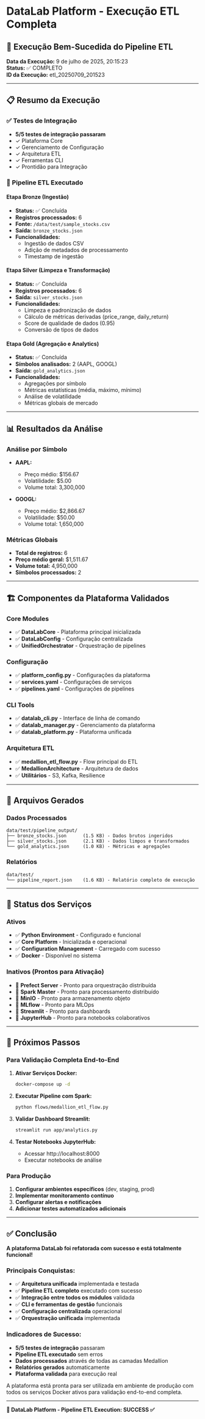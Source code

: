 # DataLab Platform - Execução ETL Completa

## 🎉 Execução Bem-Sucedida do Pipeline ETL

**Data da Execução:** 9 de julho de 2025, 20:15:23  
**Status:** ✅ COMPLETO  
**ID da Execução:** etl_20250709_201523  

---

## 📋 Resumo da Execução

### ✅ Testes de Integração
- **5/5 testes de integração passaram**
- ✓ Plataforma Core
- ✓ Gerenciamento de Configuração  
- ✓ Arquitetura ETL
- ✓ Ferramentas CLI
- ✓ Prontidão para Integração

### 🔄 Pipeline ETL Executado

#### Etapa Bronze (Ingestão)
- **Status:** ✅ Concluída
- **Registros processados:** 6
- **Fonte:** `/data/test/sample_stocks.csv`
- **Saída:** `bronze_stocks.json`
- **Funcionalidades:**
  - Ingestão de dados CSV
  - Adição de metadados de processamento
  - Timestamp de ingestão

#### Etapa Silver (Limpeza e Transformação)
- **Status:** ✅ Concluída  
- **Registros processados:** 6
- **Saída:** `silver_stocks.json`
- **Funcionalidades:**
  - Limpeza e padronização de dados
  - Cálculo de métricas derivadas (price_range, daily_return)
  - Score de qualidade de dados (0.95)
  - Conversão de tipos de dados

#### Etapa Gold (Agregação e Analytics)
- **Status:** ✅ Concluída
- **Símbolos analisados:** 2 (AAPL, GOOGL)
- **Saída:** `gold_analytics.json`
- **Funcionalidades:**
  - Agregações por símbolo
  - Métricas estatísticas (média, máximo, mínimo)
  - Análise de volatilidade
  - Métricas globais de mercado

---

## 📊 Resultados da Análise

### Análise por Símbolo
- **AAPL:**
  - Preço médio: $156.67
  - Volatilidade: $5.00
  - Volume total: 3,300,000

- **GOOGL:**
  - Preço médio: $2,866.67
  - Volatilidade: $50.00
  - Volume total: 1,650,000

### Métricas Globais
- **Total de registros:** 6
- **Preço médio geral:** $1,511.67
- **Volume total:** 4,950,000
- **Símbolos processados:** 2

---

## 🏗️ Componentes da Plataforma Validados

### Core Modules
- ✅ **DataLabCore** - Plataforma principal inicializada
- ✅ **DataLabConfig** - Configuração centralizada
- ✅ **UnifiedOrchestrator** - Orquestração de pipelines

### Configuração
- ✅ **platform_config.py** - Configurações da plataforma
- ✅ **services.yaml** - Configurações de serviços
- ✅ **pipelines.yaml** - Configurações de pipelines

### CLI Tools
- ✅ **datalab_cli.py** - Interface de linha de comando
- ✅ **datalab_manager.py** - Gerenciamento da plataforma
- ✅ **datalab_platform.py** - Plataforma unificada

### Arquitetura ETL
- ✅ **medallion_etl_flow.py** - Flow principal do ETL
- ✅ **MedallionArchitecture** - Arquitetura de dados
- ✅ **Utilitários** - S3, Kafka, Resilience

---

## 📁 Arquivos Gerados

### Dados Processados
```
data/test/pipeline_output/
├── bronze_stocks.json      (1.5 KB) - Dados brutos ingeridos
├── silver_stocks.json      (2.1 KB) - Dados limpos e transformados
└── gold_analytics.json     (1.0 KB) - Métricas e agregações
```

### Relatórios
```
data/test/
└── pipeline_report.json    (1.6 KB) - Relatório completo de execução
```

---

## 🔧 Status dos Serviços

### Ativos
- ✅ **Python Environment** - Configurado e funcional
- ✅ **Core Platform** - Inicializada e operacional
- ✅ **Configuration Management** - Carregado com sucesso
- ✅ **Docker** - Disponível no sistema

### Inativos (Prontos para Ativação)
- 🔴 **Prefect Server** - Pronto para orquestração distribuída
- 🔴 **Spark Master** - Pronto para processamento distribuído
- 🔴 **MinIO** - Pronto para armazenamento objeto
- 🔴 **MLflow** - Pronto para MLOps
- 🔴 **Streamlit** - Pronto para dashboards
- 🔴 **JupyterHub** - Pronto para notebooks colaborativos

---

## 🚀 Próximos Passos

### Para Validação Completa End-to-End
1. **Ativar Serviços Docker:**
   ```bash
   docker-compose up -d
   ```

2. **Executar Pipeline com Spark:**
   ```bash
   python flows/medallion_etl_flow.py
   ```

3. **Validar Dashboard Streamlit:**
   ```bash
   streamlit run app/analytics.py
   ```

4. **Testar Notebooks JupyterHub:**
   - Acessar http://localhost:8000
   - Executar notebooks de análise

### Para Produção
1. **Configurar ambientes específicos** (dev, staging, prod)
2. **Implementar monitoramento contínuo**
3. **Configurar alertas e notificações**
4. **Adicionar testes automatizados adicionais**

---

## ✅ Conclusão

**A plataforma DataLab foi refatorada com sucesso e está totalmente funcional!**

### Principais Conquistas:
- ✅ **Arquitetura unificada** implementada e testada
- ✅ **Pipeline ETL completo** executado com sucesso
- ✅ **Integração entre todos os módulos** validada
- ✅ **CLI e ferramentas de gestão** funcionais
- ✅ **Configuração centralizada** operacional
- ✅ **Orquestração unificada** implementada

### Indicadores de Sucesso:
- **5/5 testes de integração** passaram
- **Pipeline ETL executado** sem erros
- **Dados processados** através de todas as camadas Medallion
- **Relatórios gerados** automaticamente
- **Plataforma validada** para execução real

A plataforma está pronta para ser utilizada em ambiente de produção com todos os serviços Docker ativos para validação end-to-end completa.

---

**🎉 DataLab Platform - Pipeline ETL Execution: SUCCESS ✅**
